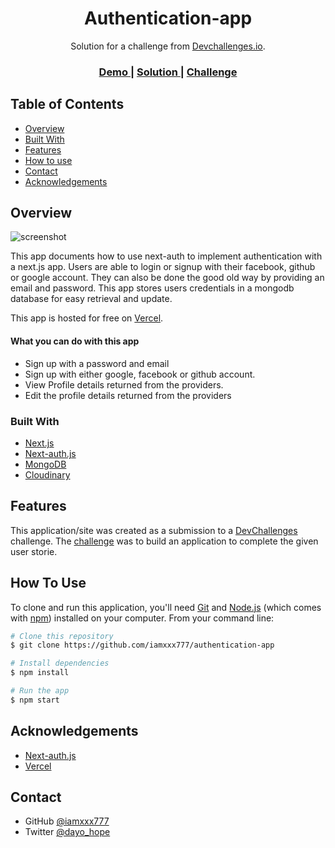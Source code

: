 <!-- Please update value in the {}  -->

<h1 align="center">Authentication-app</h1>

<div align="center">
   Solution for a challenge from  <a href="http://devchallenges.io" target="_blank">Devchallenges.io</a>.
</div>

<div align="center">
  <h3>
    <a href="https://{your-demo-link.your-domain}">
      Demo
    </a>
    <span> | </span>
    <a href="https://github.com/iamxxx777/Authentication-app">
      Solution
    </a>
    <span> | </span>
    <a href="https://devchallenges.io/challenges/N1fvBjQfhlkctmwj1tnw">
      Challenge
    </a>
  </h3>
</div>

<!-- TABLE OF CONTENTS -->

## Table of Contents

- [Overview](#overview)
- [Built With](#built-with)
- [Features](#features)
- [How to use](#how-to-use)
- [Contact](#contact)
- [Acknowledgements](#acknowledgements)

<!-- OVERVIEW -->

## Overview

![screenshot](https://res.cloudinary.com/iamxxx777/image/upload/v1635526404/Authentication_feawch.png)


This app documents how to use next-auth to implement authentication
with a next.js app. Users are able to login or signup with their facebook, github or google account. They can also be done the good old way by providing an email and password. This app stores users credentials in a mongodb database for easy retrieval and update.

This app is hosted for free on [Vercel](https://vercel.com).

#### What you can do with this app

- Sign up with a password and email
- Sign up with either google, facebook or github account.
- View Profile details returned from the providers.
- Edit the profile details returned from the providers


### Built With

<!-- This section should list any major frameworks that you built your project using. Here are a few examples.-->

- [Next.js](https://nextjs.org/)
- [Next-auth.js](https://next-auth.js.org/)
- [MongoDB](https://mongodb.com/)
- [Cloudinary](https://cloudinary.com/)

## Features

<!-- List the features of your application or follow the template. Don't share the figma file here :) -->

This application/site was created as a submission to a [DevChallenges](https://devchallenges.io/challenges) challenge. The [challenge](https://devchallenges.io/challenges/N1fvBjQfhlkctmwj1tnw) was to build an application to complete the given user storie.

## How To Use

<!-- Example: -->

To clone and run this application, you'll need [Git](https://git-scm.com) and [Node.js](https://nodejs.org/en/download/) (which comes with [npm](http://npmjs.com)) installed on your computer. From your command line:

```bash
# Clone this repository
$ git clone https://github.com/iamxxx777/authentication-app

# Install dependencies
$ npm install

# Run the app
$ npm start
```

## Acknowledgements

<!-- This section should list any articles or add-ons/plugins that helps you to complete the project. This is optional but it will help you in the future. For example -->

- [Next-auth.js](https://next-auth.js.org/getting-started/client)
- [Vercel](https://vercel.com)

## Contact

- GitHub [@iamxxx777](https://github.com/iamxxx777)
- Twitter [@dayo_hope](https://twitter.com/dayo_hope)
